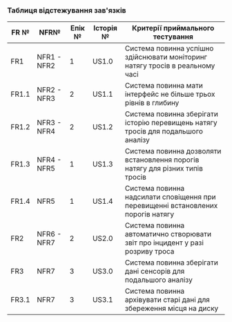 ### Таблиця відстежування зав'язків

| FR №  | NFR№            | Епік № | Історія №         | Критерії приймального тестування                                                   |
|-------|------------------|--------|-------------------|-------------------------------------------------------------------------------------|
| FR1   | NFR1 - NFR2     | 1      | US1.0             | Система повинна успішно здійснювати моніторинг натягу тросів в реальному часі       |
| FR1.1 | NFR2 - NFR3     | 2      | US1.1             | Система повинна мати інтерфейс не більше трьох рівнів в глибину                     |
| FR1.2 | NFR3 - NFR4     | 2      | US1.2             | Система повинна зберігати історію перевищень натягу тросів для подальшого аналізу   |
| FR1.3 | NFR4 - NFR5     | 1      | US1.3             | Система повинна дозволяти встановлення порогів натягу для різних типів тросів       |
| FR1.4 | NFR5            | 1      | US1.4             | Система повинна надсилати сповіщення при перевищенні встановлених порогів натягу    |
| FR2   | NFR6 - NFR7     | 2      | US2.0             | Система повинна автоматично створювати звіт про інцидент у разі розриву троса       |
| FR3   | NFR7            | 3      | US3.0             | Система повинна зберігати дані сенсорів для подальшого аналізу                      |
| FR3.1 | NFR7            | 3      | US3.1             | Система повинна архівувати старі дані для збереження місця на диску                 |

